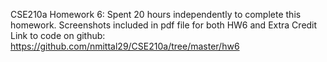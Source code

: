 CSE210a Homework 6: Spent 20 hours independently to complete this homework.
Screenshots included in pdf file for both HW6 and Extra Credit
Link to code on github: https://github.com/nmittal29/CSE210a/tree/master/hw6
